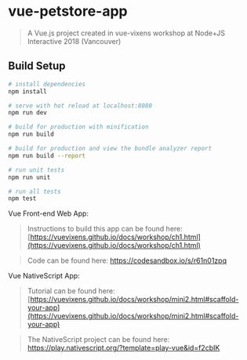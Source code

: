 # vue-petstore-app

> A Vue.js project created in vue-vixens workshop at Node+JS Interactive 2018 (Vancouver)

## Build Setup

``` bash
# install dependencies
npm install

# serve with hot reload at localhost:8080
npm run dev

# build for production with minification
npm run build

# build for production and view the bundle analyzer report
npm run build --report

# run unit tests
npm run unit

# run all tests
npm test
```

Vue Front-end Web App:

> Instructions to build this app can be found here: [https://vuevixens.github.io/docs/workshop/ch1.html](https://vuevixens.github.io/docs/workshop/ch1.html)

> Code can be found here: https://codesandbox.io/s/r61n01zpq

Vue NativeScript App:

> Tutorial can be found here: [https://vuevixens.github.io/docs/workshop/mini2.html#scaffold-your-app](https://vuevixens.github.io/docs/workshop/mini2.html#scaffold-your-app)

> The NativeScript project can be found here: https://play.nativescript.org/?template=play-vue&id=f2cbIK